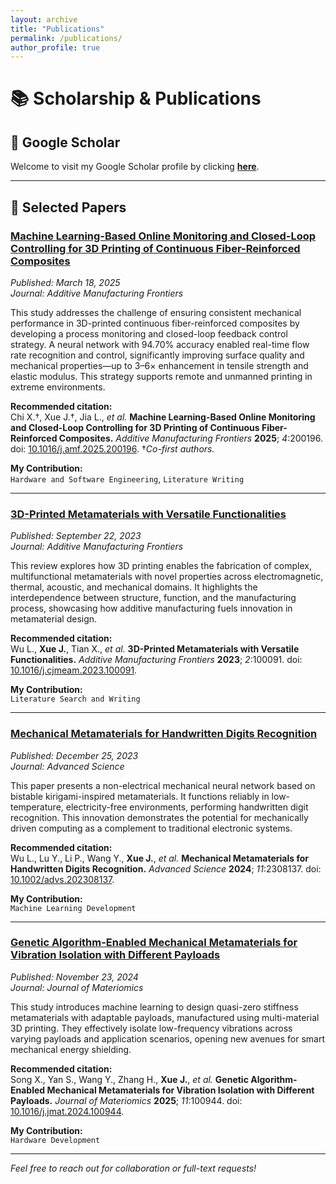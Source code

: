 ```yaml
---
layout: archive
title: "Publications"
permalink: /publications/
author_profile: true
---
```


# 📚 Scholarship & Publications

## 🔗 Google Scholar  
Welcome to visit my Google Scholar profile by clicking [**here**](https://scholar.google.com/citations?user=oS-BHzcAAAAJ&hl=en).

---

## 📄 Selected Papers

### [**Machine Learning-Based Online Monitoring and Closed-Loop Controlling for 3D Printing of Continuous Fiber-Reinforced Composites**](https://www.sciencedirect.com/science/article/pii/S2950431725000061)  
*Published: March 18, 2025*  
*Journal: Additive Manufacturing Frontiers*

This study addresses the challenge of ensuring consistent mechanical performance in 3D-printed continuous fiber-reinforced composites by developing a process monitoring and closed-loop feedback control strategy. A neural network with 94.70% accuracy enabled real-time flow rate recognition and control, significantly improving surface quality and mechanical properties—up to 3–6× enhancement in tensile strength and elastic modulus. This strategy supports remote and unmanned printing in extreme environments.

**Recommended citation:**  
Chi X.†, Xue J.†, Jia L., *et al.* **Machine Learning-Based Online Monitoring and Closed-Loop Controlling for 3D Printing of Continuous Fiber-Reinforced Composites.** *Additive Manufacturing Frontiers* **2025**; *4*:200196. doi: [10.1016/j.amf.2025.200196](https://doi.org/10.1016/j.amf.2025.200196). †*Co-first authors.*

**My Contribution:**  
`Hardware and Software Engineering`, `Literature Writing`

---

### [**3D-Printed Metamaterials with Versatile Functionalities**](https://www.sciencedirect.com/science/article/pii/S2772665723000302)  
*Published: September 22, 2023*  
*Journal: Additive Manufacturing Frontiers*

This review explores how 3D printing enables the fabrication of complex, multifunctional metamaterials with novel properties across electromagnetic, thermal, acoustic, and mechanical domains. It highlights the interdependence between structure, function, and the manufacturing process, showcasing how additive manufacturing fuels innovation in metamaterial design.

**Recommended citation:**  
Wu L., **Xue J.**, Tian X., *et al.* **3D-Printed Metamaterials with Versatile Functionalities.** *Additive Manufacturing Frontiers* **2023**; *2*:100091. doi: [10.1016/j.cjmeam.2023.100091](https://doi.org/10.1016/j.cjmeam.2023.100091).

**My Contribution:**  
`Literature Search and Writing`

---

###  [**Mechanical Metamaterials for Handwritten Digits Recognition**](https://advanced.onlinelibrary.wiley.com/doi/full/10.1002/advs.202308137)  
*Published: December 25, 2023*  
*Journal: Advanced Science*

This paper presents a non-electrical mechanical neural network based on bistable kirigami-inspired metamaterials. It functions reliably in low-temperature, electricity-free environments, performing handwritten digit recognition. This innovation demonstrates the potential for mechanically driven computing as a complement to traditional electronic systems.

**Recommended citation:**  
Wu L., Lu Y., Li P., Wang Y., **Xue J.**, *et al.* **Mechanical Metamaterials for Handwritten Digits Recognition.** *Advanced Science* **2024**; *11*:2308137. doi: [10.1002/advs.202308137](https://doi.org/10.1002/advs.202308137).

**My Contribution:**  
`Machine Learning Development`

---

### [**Genetic Algorithm-Enabled Mechanical Metamaterials for Vibration Isolation with Different Payloads**](https://www.sciencedirect.com/science/article/pii/S2352847824001837)  
*Published: November 23, 2024*  
*Journal: Journal of Materiomics*

This study introduces machine learning to design quasi-zero stiffness metamaterials with adaptable payloads, manufactured using multi-material 3D printing. They effectively isolate low-frequency vibrations across varying payloads and application scenarios, opening new avenues for smart mechanical energy shielding.

**Recommended citation:**  
Song X., Yan S., Wang Y., Zhang H., **Xue J.**, *et al.* **Genetic Algorithm-Enabled Mechanical Metamaterials for Vibration Isolation with Different Payloads.** *Journal of Materiomics* **2025**; *11*:100944. doi: [10.1016/j.jmat.2024.100944](https://doi.org/10.1016/j.jmat.2024.100944).

**My Contribution:**  
`Hardware Development`

---

*Feel free to reach out for collaboration or full-text requests!*
